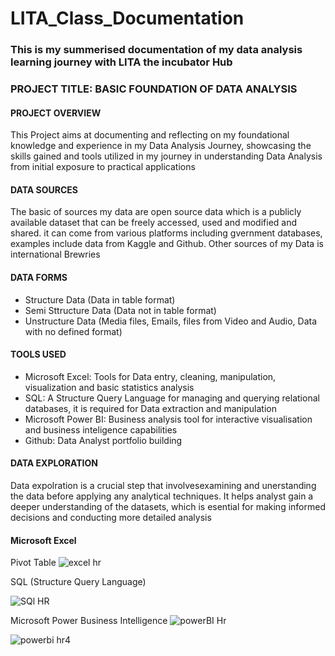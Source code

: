 # LITA_Class_Documentation

### This is my summerised documentation of my data analysis learning journey with LITA the incubator Hub
                                                                                                                                    
### PROJECT TITLE: BASIC FOUNDATION OF DATA ANALYSIS

#### PROJECT OVERVIEW
This Project aims at documenting and reflecting on my foundational knowledge and experience in my Data Analysis Journey, showcasing the skills gained and tools utilized in my journey in understanding Data Analysis from initial exposure to practical applications

#### DATA SOURCES
The basic of sources my data are open source data which is a publicly available dataset that can be freely accessed, used and modified and shared. it can come from various platforms including gvernment databases, examples include data from Kaggle and Github. Other sources of my Data is international Brewries

#### DATA FORMS
- Structure Data (Data in table format)
- Semi Sttructure Data (Data not in table format)
- Unstructure Data (Media files, Emails, files from Video and Audio, Data with no defined format)

#### TOOLS USED
- Microsoft Excel: Tools for Data entry, cleaning, manipulation, visualization and basic statistics analysis
- SQL: A Structure Query Language for managing and querying relational databases, it is required for Data extraction  and manipulation
- Microsoft Power BI: Business analysis tool for interactive visualisation and business inteligence capabilities
- Github: Data Analyst portfolio building

#### DATA EXPLORATION
Data expolration is a crucial step that involvesexamining and unerstanding the data before applying any analytical techniques.
It helps analyst gain a deeper understanding of the datasets, which is esential for making informed decisions and conducting 
more detailed analysis

#### Microsoft Excel
Pivot Table
![excel hr](https://github.com/user-attachments/assets/96217bd4-704f-43a3-9ea9-721495ddabc5)

SQL (Structure Query Language)

![SQl HR](https://github.com/user-attachments/assets/23555af3-b656-42a4-9988-c254c1410ce3)

Microsoft Power Business Intelligence
![powerBI Hr](https://github.com/user-attachments/assets/85a505d7-f88a-4131-b43d-754c3e36dee6)

![powerbi hr4](https://github.com/user-attachments/assets/82a8429c-78aa-4f85-aa13-044b492bfc69)


